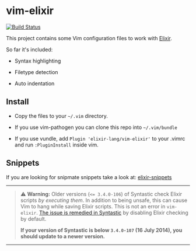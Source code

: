 # vim-elixir

[![Build Status](https://travis-ci.org/elixir-lang/vim-elixir.png?branch=master)](https://travis-ci.org/elixir-lang/vim-elixir)

This project contains some Vim configuration files to work with [Elixir](http://elixir-lang.org).

So far it's included:

* Syntax highlighting

* Filetype detection

* Auto indentation

## Install

* Copy the files to your `~/.vim` directory.

* If you use vim-pathogen you can clone this repo into `~/.vim/bundle`

* If you use vundle, add `Plugin 'elixir-lang/vim-elixir'` to your .vimrc and run `:PluginInstall` inside vim.

## Snippets

If you are looking for snipmate snippets take a look at: [elixir-snippets](https://github.com/carlosgaldino/elixir-snippets)

---

> :warning: **Warning:** Older versions (`<= 3.4.0-106`) of Syntastic check Elixir scripts *by executing them*. In addition to
> being unsafe, this can cause Vim to hang while saving Elixir scripts. This is not an error in `vim-elixir`. [The issue is
> remedied in Syntastic](https://github.com/scrooloose/syntastic/commit/1d19dff701524ebed90a4fbd7c7cd75ab954b79d) by 
> disabling Elixir checking by default.
> 
> **If your version of Syntastic is below `3.4.0-107` (16 July 2014), you should update to a newer version.**

---
